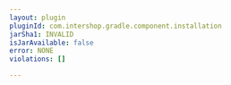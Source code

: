 ```yaml
---
layout: plugin
pluginId: com.intershop.gradle.component.installation
jarSha1: INVALID
isJarAvailable: false
error: NONE
violations: []

---
```

